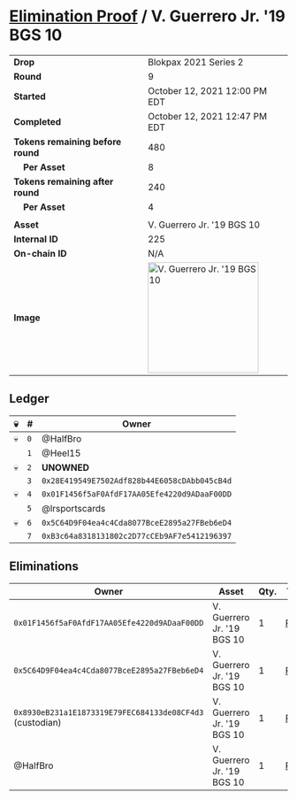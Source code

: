 # [Elimination Proof](./readme.md) / V. Guerrero Jr. &#039;19 BGS 10

|||
|---|---|
| **Drop** | Blokpax 2021 Series 2 |
| **Round** | 9 |
| **Started** | October 12, 2021 12:00 PM EDT |
| **Completed** | October 12, 2021 12:47 PM EDT |
| **Tokens remaining before round** | 480 |
| **&nbsp;&nbsp;&nbsp;&nbsp;Per Asset** | 8 |
| **Tokens remaining after round** | 240 |
| **&nbsp;&nbsp;&nbsp;&nbsp;Per Asset** | 4 |
| | |
| **Asset** | V. Guerrero Jr. &#039;19 BGS 10 |
| **Internal ID** | 225 |
| **On-chain ID** | N/A |
| **Image** | <img src="https://tcdn.blokpax.com/9484ebfa-637a-4cd4-8546-b57fa2d2414f/0aad223b3c578a702fb029680fc54ab631252d4f32d5246af41604a301fd351b.jpg" height="200" alt="V. Guerrero Jr. &#039;19 BGS 10" /> |

## Ledger

| 💀 | # | Owner |
| --- | --- | --- |
| 💀 | `0` | @HalfBro |
|  | `1` | @Heel15 |
| 💀 | `2` | **UNOWNED** |
|  | `3` | `0x28E419549E7502Adf828b44E6058cDAbb045cB4d` |
| 💀 | `4` | `0x01F1456f5aF0AfdF17AA05Efe4220d9ADaaF00DD` |
|  | `5` | @lrsportscards |
| 💀 | `6` | `0x5C64D9F04ea4c4Cda8077BceE2895a27FBeb6eD4` |
|  | `7` | `0xB3c64a8318131802c2D77cCEb9AF7e5412196397` |


## Eliminations

| Owner | Asset | Qty. | Transaction |
| --- | --- | --- | --- |
| `0x01F1456f5aF0AfdF17AA05Efe4220d9ADaaF00DD` | V. Guerrero Jr. '19 BGS 10 | 1 | [Polygonscan](https://polygonscan.com/tx/0xcaff40943adb4f3c9550ae430c1092266ee37000913850fae3289c7f82df1438) |
| `0x5C64D9F04ea4c4Cda8077BceE2895a27FBeb6eD4` | V. Guerrero Jr. '19 BGS 10 | 1 | [Polygonscan](https://polygonscan.com/tx/0xa8fb9e3fc1a82166274016bb266537ecb6160ff1f3a44066becc32e722c10cbc) |
| `0x8930eB231a1E1873319E79FEC684133de08CF4d3` (custodian) | V. Guerrero Jr. '19 BGS 10 | 1 | [Polygonscan](https://polygonscan.com/tx/0x3cc5731c3e92eed7e6177f9b2d301a42bddba157fa4a92926e5ee3fa0120d081) |
| @HalfBro | V. Guerrero Jr. '19 BGS 10 | 1 | [Polygonscan](https://polygonscan.com/tx/0xd3ba8b3b5f9086fbe634d2666ba5d1fec1e059e4ad183f64c4883aa376cefa8e) |
